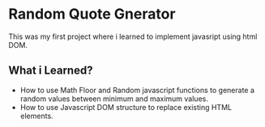 # Random Quote Gnerator
This was my first project where i learned to implement javasript using html DOM.

## What i Learned?
- How to use Math Floor and Random javascript functions to generate a random values between minimum and maximum values.
- How to use Javascript DOM structure to replace existing HTML elements.
